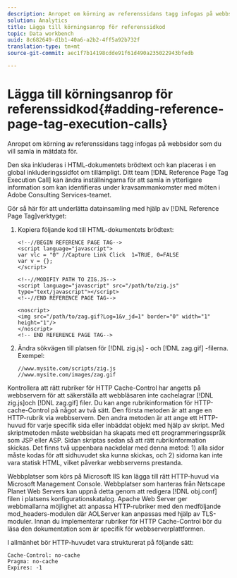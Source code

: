 ```yaml
---
description: Anropet om körning av referenssidans tagg infogas på webbsidor som du vill samla in mätdata för.
solution: Analytics
title: Lägga till körningsanrop för referenssidkod
topic: Data workbench
uuid: 8c682649-d1b1-40a6-a2b2-4ff5a92b732f
translation-type: tm+mt
source-git-commit: aec1f7b14198cdde91f61d490a235022943bfedb

---
```



# Lägga till körningsanrop för referenssidkod{#adding-reference-page-tag-execution-calls}

Anropet om körning av referenssidans tagg infogas på webbsidor som du vill samla in mätdata för.

Den ska inkluderas i HTML-dokumentets brödtext och kan placeras i en global inkluderingssidfot om tillämpligt. Ditt team [!DNL Reference Page Tag Execution Call] kan ändra inställningarna för att samla in ytterligare information som kan identifieras under kravsammankomster med möten i Adobe Consulting Services-teamet.

Gör så här för att underlätta datainsamling med hjälp av [!DNL Reference Page Tag]verktyget:

1. Kopiera följande kod till HTML-dokumentets brödtext:

   ```
   <!--//BEGIN REFERENCE PAGE TAG--> 
   <script language="javascript"> 
   var vlc = "0" //Capture Link Click  1=TRUE, 0=FALSE 
   var v = {}; 
   </script> 
   
   <!--//MODIFIY PATH TO ZIG.JS--> 
   <script language="javascript" src="/path/to/zig.js" type="text/javascript"></script> 
   <!--//END REFERENCE PAGE TAG--> 
   
   <noscript> 
   <img src="/path/to/zag.gif?Log=1&v_jd=1" border="0" width="1" height="1"/> 
   </noscript> 
   <!-- END REFERENCE PAGE TAG-->
   ```

1. Ändra sökvägen till platsen för [!DNL zig.js] - och [!DNL zag.gif] -filerna. Exempel:

   ```
   //www.mysite.com/scripts/zig.js 
   //www.mysite.com/images/zag.gif 
   ```

Kontrollera att rätt rubriker för HTTP Cache-Control har angetts på webbservern för att säkerställa att webbläsaren inte cachelagrar [!DNL zig.js]och [!DNL zag.gif] filer. Du kan ange rubrikinformation för HTTP-cache-Control på något av två sätt. Den första metoden är att ange en HTTP-rubrik via webbservern. Den andra metoden är att ange ett HTTP-huvud för varje specifik sida eller inbäddat objekt med hjälp av skript. Med skriptmetoden måste webbsidan ha skapats med ett programmeringsspråk som JSP eller ASP. Sidan skriptas sedan så att rätt rubrikinformation skickas. Det finns två uppenbara nackdelar med denna metod: 1) alla sidor måste kodas för att sidhuvudet ska kunna skickas, och 2) sidorna kan inte vara statisk HTML, vilket påverkar webbserverns prestanda.

Webbplatser som körs på Microsoft IIS kan lägga till rätt HTTP-huvud via Microsoft Management Console. Webbplatser som hanteras från Netscape Planet Web Servers kan uppnå detta genom att redigera [!DNL obj.conf] filen i platsens konfigurationskatalog. Apache Web Server ger webbmallarna möjlighet att anpassa HTTP-rubriker med den medföljande mod_headers-modulen där AOLServer kan anpassas med hjälp av TLS-moduler. Innan du implementerar rubriker för HTTP Cache-Control bör du läsa den dokumentation som är specifik för webbserverplattformen.

I allmänhet bör HTTP-huvudet vara strukturerat på följande sätt:

```
Cache-Control: no-cache 
Pragma: no-cache 
Expires: -1
```

